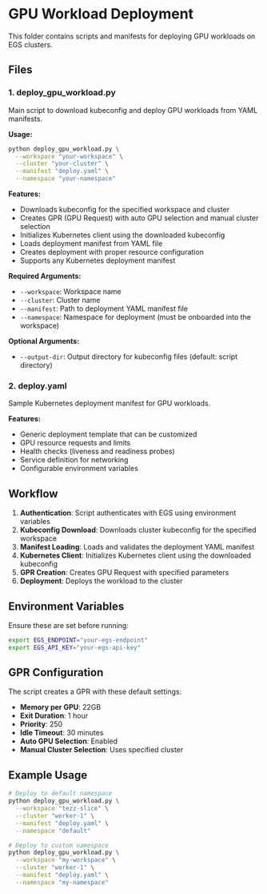 # GPU Workload Deployment

This folder contains scripts and manifests for deploying GPU workloads on EGS clusters.

## Files

### 1. deploy_gpu_workload.py
Main script to download kubeconfig and deploy GPU workloads from YAML manifests.

**Usage:**
```bash
python deploy_gpu_workload.py \
  --workspace "your-workspace" \
  --cluster "your-cluster" \
  --manifest "deploy.yaml" \
  --namespace "your-namespace"
```

**Features:**
- Downloads kubeconfig for the specified workspace and cluster
- Creates GPR (GPU Request) with auto GPU selection and manual cluster selection
- Initializes Kubernetes client using the downloaded kubeconfig
- Loads deployment manifest from YAML file
- Creates deployment with proper resource configuration
- Supports any Kubernetes deployment manifest

**Required Arguments:**
- `--workspace`: Workspace name
- `--cluster`: Cluster name  
- `--manifest`: Path to deployment YAML manifest file
- `--namespace`: Namespace for deployment (must be onboarded into the workspace)

**Optional Arguments:**
- `--output-dir`: Output directory for kubeconfig files (default: script directory)

### 2. deploy.yaml
Sample Kubernetes deployment manifest for GPU workloads.

**Features:**
- Generic deployment template that can be customized
- GPU resource requests and limits
- Health checks (liveness and readiness probes)
- Service definition for networking
- Configurable environment variables

## Workflow

1. **Authentication**: Script authenticates with EGS using environment variables
2. **Kubeconfig Download**: Downloads cluster kubeconfig for the specified workspace
3. **Manifest Loading**: Loads and validates the deployment YAML manifest
4. **Kubernetes Client**: Initializes Kubernetes client using the downloaded kubeconfig
5. **GPR Creation**: Creates GPU Request with specified parameters
6. **Deployment**: Deploys the workload to the cluster

## Environment Variables

Ensure these are set before running:
```bash
export EGS_ENDPOINT="your-egs-endpoint"
export EGS_API_KEY="your-egs-api-key"
```

## GPR Configuration

The script creates a GPR with these default settings:
- **Memory per GPU**: 22GB
- **Exit Duration**: 1 hour
- **Priority**: 250
- **Idle Timeout**: 30 minutes
- **Auto GPU Selection**: Enabled
- **Manual Cluster Selection**: Uses specified cluster

## Example Usage

```bash
# Deploy to default namespace
python deploy_gpu_workload.py \
  --workspace "tezz-slice" \
  --cluster "worker-1" \
  --manifest "deploy.yaml" \
  --namespace "default"

# Deploy to custom namespace
python deploy_gpu_workload.py \
  --workspace "my-workspace" \
  --cluster "worker-1" \
  --manifest "deploy.yaml" \
  --namespace "my-namespace"
```
